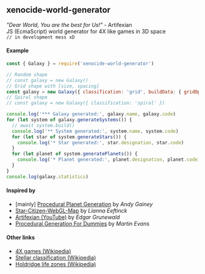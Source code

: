 ## xenocide-world-generator
_"Dear World, You are the best for Us!"_ - Artifexian  
JS (EcmaScript) world generator for 4X like games in 3D space  
`// in development mess xD`


#### Example
```js
const { Galaxy } = require('xenocide-world-generator')

// Random shape
// const galaxy = new Galaxy() 
// Grid shape with [size, spacing] 
const galaxy = new Galaxy({ classification: 'grid', buildData: { gridOptions: [100, 30] } }) 
// Spiral shape
// const galaxy = new Galaxy({ classification: 'spiral' }) 

console.log('*** Galaxy generated:', galaxy.name, galaxy.code)
for (let system of galaxy.generateSystems()) {
  // await system.build()
  console.log('** System generated:', system.name, system.code)
  for (let star of system.generateStars()) {
    console.log('* Star generated:', star.designation, star.code)
  }
  for (let planet of system.generatePlanets()) {
    console.log('* Planet generated:', planet.designation, planet.code)
  }
}
console.log(galaxy.statistics)
```

#### Inspired by
* [mainly] [Procedural Planet Generation](https://experilous.com/1/blog/post/procedural-planet-generation) by _Andy Gainey_
* [Star-Citizen-WebGL-Map](https://github.com/Leeft/Star-Citizen-WebGL-Map) by _Lianna Eeftinck_
* [Artifexian (YouTube)](https://www.youtube.com/user/Artifexian) by _Edgar Grunewald_
* [Procedural Generation For  Dummies](http://martindevans.me/game-development/2016/01/14/Procedural-Generation-For-Dummies-Galaxies/) by _Martin Evans_

#### Other links
* [4X games (Wikipedia)](https://en.wikipedia.org/wiki/4X)
* [Stellar classification (Wikipedia)](https://en.wikipedia.org/wiki/Stellar_classification)
* [Holdridge life zones (Wikipedia)](https://en.wikipedia.org/wiki/Holdridge_life_zones)

